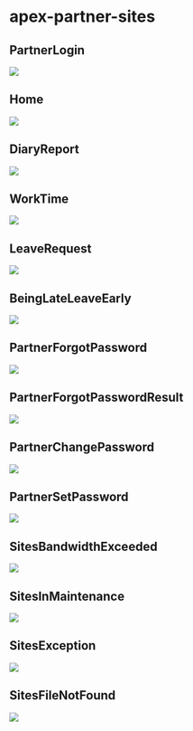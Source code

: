 # apex-partner-sites
## PartnerLogin
<img src="http://f.st-hatena.com/images/fotolife/t/tyoshikawa1106/20160216/20160216211754.png" />

## Home
<img src="http://f.st-hatena.com/images/fotolife/t/tyoshikawa1106/20160308/20160308184701.png" />

## DiaryReport
<img src="http://f.st-hatena.com/images/fotolife/t/tyoshikawa1106/20160308/20160308184702.png" />

## WorkTime
<img src="http://f.st-hatena.com/images/fotolife/t/tyoshikawa1106/20160308/20160308184703.png" />

## LeaveRequest
<img src="http://f.st-hatena.com/images/fotolife/t/tyoshikawa1106/20160308/20160308184704.png" />

## BeingLateLeaveEarly
<img src="http://f.st-hatena.com/images/fotolife/t/tyoshikawa1106/20160308/20160308184706.png" />

## PartnerForgotPassword
<img src="http://f.st-hatena.com/images/fotolife/t/tyoshikawa1106/20160308/20160308184707.png" />

## PartnerForgotPasswordResult
<img src="http://f.st-hatena.com/images/fotolife/t/tyoshikawa1106/20160308/20160308184709.png" />

## PartnerChangePassword
<img src="http://f.st-hatena.com/images/fotolife/t/tyoshikawa1106/20160308/20160308184708.png" />

## PartnerSetPassword
<img src="http://f.st-hatena.com/images/fotolife/t/tyoshikawa1106/20160308/20160308184710.png" />

## SitesBandwidthExceeded
<img src="http://f.st-hatena.com/images/fotolife/t/tyoshikawa1106/20160308/20160308185829.png" />

## SitesInMaintenance
<img src="http://f.st-hatena.com/images/fotolife/t/tyoshikawa1106/20160308/20160308185830.png" />

## SitesException
<img src="http://f.st-hatena.com/images/fotolife/t/tyoshikawa1106/20160308/20160308185832.png" />

## SitesFileNotFound
<img src="http://f.st-hatena.com/images/fotolife/t/tyoshikawa1106/20160308/20160308185831.png" />
